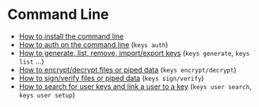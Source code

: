 # Command Line

- [How to install the command line](install.md)
- [How to auth on the command line](auth.md) (`keys auth`)
- [How to generate, list, remove, import/export keys](keys.md) (`keys generate`, `keys list` ...)
- [How to encrypt/decrypt files or piped data](encrypt.md) (`keys encrypt/decrypt`)
- [How to sign/verify files or piped data](sign.md) (`keys sign/verify`)
- [How to search for user keys and link a user to a key](user.md) (`keys user search`, `keys user setup`)
